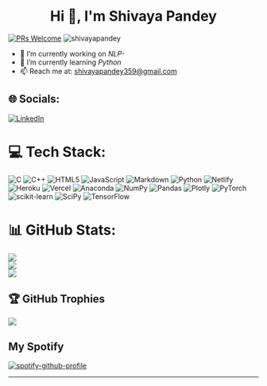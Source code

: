 <h1 align="center">Hi 👋, I'm Shivaya Pandey </h1>

[![PRs Welcome](https://img.shields.io/badge/PRs-welcome-brightgreen.svg?style=flat&logo=github)](https://github.com/shivayapandey)
<img src="https://komarev.com/ghpvc/?username=shivayapandey&label=Profile%20views&color=0e75b6&style=flat" alt="shivayapandey" />

- 🔭 I’m currently working on _NLP-_
- 🌱 I’m currently learning _Python_
- 📫 Reach me at: shivayapandey359@gmail.com

 ## 🌐 Socials:
[![LinkedIn](https://img.shields.io/badge/LinkedIn-%230077B5.svg?logo=linkedin&logoColor=white)](https://linkedin.com/in/https://www.linkedin.com/in/shivaya-pandey-b4657b211/) 
# 💻 Tech Stack:
![C](https://img.shields.io/badge/c-%2300599C.svg?style=for-the-badge&logo=c&logoColor=white) ![C++](https://img.shields.io/badge/c++-%2300599C.svg?style=for-the-badge&logo=c%2B%2B&logoColor=white)  ![HTML5](https://img.shields.io/badge/html5-%23E34F26.svg?style=for-the-badge&logo=html5&logoColor=white) ![JavaScript](https://img.shields.io/badge/javascript-%23323330.svg?style=for-the-badge&logo=javascript&logoColor=%23F7DF1E) ![Markdown](https://img.shields.io/badge/markdown-%23000000.svg?style=for-the-badge&logo=markdown&logoColor=white) ![Python](https://img.shields.io/badge/python-3670A0?style=for-the-badge&logo=python&logoColor=ffdd54)  ![Netlify](https://img.shields.io/badge/netlify-%23000000.svg?style=for-the-badge&logo=netlify&logoColor=#00C7B7) ![Heroku](https://img.shields.io/badge/heroku-%23430098.svg?style=for-the-badge&logo=heroku&logoColor=white) ![Vercel](https://img.shields.io/badge/vercel-%23000000.svg?style=for-the-badge&logo=vercel&logoColor=white) ![Anaconda](https://img.shields.io/badge/Anaconda-%2344A833.svg?style=for-the-badge&logo=anaconda&logoColor=white)   ![NumPy](https://img.shields.io/badge/numpy-%23013243.svg?style=for-the-badge&logo=numpy&logoColor=white) ![Pandas](https://img.shields.io/badge/pandas-%23150458.svg?style=for-the-badge&logo=pandas&logoColor=white) ![Plotly](https://img.shields.io/badge/Plotly-%233F4F75.svg?style=for-the-badge&logo=plotly&logoColor=white) ![PyTorch](https://img.shields.io/badge/PyTorch-%23EE4C2C.svg?style=for-the-badge&logo=PyTorch&logoColor=white) ![scikit-learn](https://img.shields.io/badge/scikit--learn-%23F7931E.svg?style=for-the-badge&logo=scikit-learn&logoColor=white) ![SciPy](https://img.shields.io/badge/SciPy-%230C55A5.svg?style=for-the-badge&logo=scipy&logoColor=%white) ![TensorFlow](https://img.shields.io/badge/TensorFlow-%23FF6F00.svg?style=for-the-badge&logo=TensorFlow&logoColor=white)
# 📊 GitHub Stats:
![](https://github-readme-stats.vercel.app/api?username=shivayapandey&theme=kacho_ga&hide_border=true&include_all_commits=false&count_private=false)<br/>
![](https://github-readme-streak-stats.herokuapp.com/?user=shivayapandey&theme=kacho_ga&hide_border=true)<br/>
![](https://github-readme-stats.vercel.app/api/top-langs/?username=shivayapandey&theme=kacho_ga&hide_border=true&include_all_commits=false&count_private=false&layout=compact)

## 🏆 GitHub Trophies
![](https://github-profile-trophy.vercel.app/?username=shivayapandey&theme=gruvbox&no-frame=true&no-bg=true&margin-w=4)

## My Spotify
[![spotify-github-profile](https://spotify-github-profile.vercel.app/api/view?uid=su81q5jyvmx3hfs74mq7s5252&cover_image=true&theme=default&show_offline=false&background_color=121212&interchange=false)](https://github.com/kittinan/spotify-github-profile)




---
